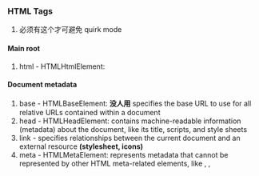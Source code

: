 ### HTML Tags

1. <!DOCTYPE html> 必须有这个才可避免 quirk mode

#### Main root

1. html - HTMLHtmlElement: 

#### Document metadata

1. base - HTMLBaseElement: **没人用** specifies the base URL to use for all relative URLs contained within a document
1. head - HTMLHeadElement: contains machine-readable information (metadata) about the document, like its title, scripts, and style sheets
1. link - specifies relationships between the current document and an external resource **(stylesheet, icons)**
1. meta - HTMLMetaElement: represents metadata that cannot be represented by other HTML meta-related elements, like <base>, <link>, <script>, <style> or <title>
1. style - contains style information for a document, or part of a document
1. title - defines the document's title that is shown in a browser's title bar or a page's tab

#### Sectioning root

1. body - HTMLBodyElement: represents the content of an HTML document

#### Content sectioning

1. address - provides contact information for a person or people, or for an organization.
1. article - 单独文章的分区
1. aside - 文章(旁白/离题话)文字区
1. footer - 一个分区中的 底部更细的分区
1. header - 一个分区中的 顶部更细的分区
1. h1,h2,h3,h4,h5,h6 - HTMLHeadingElement: six levels of section headings
1. hgroup - 包含 h1-h6 的分组，It groups a set of <h1>–<h6> elements
1. main - the dominant content of the <body> of a document.
1. nav - a section of a page whose purpose is to provide navigation links
1. section - represents a standalone section

#### Text content And Inline text semantics

1. a - HTMLAnchorElement: **anchor element** creates a hyperlink to other web pages, files, locations within the same page, email addresses, or any other URL
1. abbr - abbreviation or acronym
1. b - draw the reader's attention to the element's contents, This was formerly known as the Boldface element. However, you should not use <b> for styling text
1. bdi,bdo - **没人用** HTML Bidirectional Isolate/Overwrite element, 独立处理包含文字的 展示方向
1. br - produces a line break in text (carriage-return)
1. blockquote, q - HTMLQuoteElement: block quote ** <q> is inline quote**
1. cite - describe a reference to a cited creative work, and must include the title of that work
1. pre - preformatted text
1. code - a short fragment of computer code
1. data - **没人用** 给机器/程序使用的数据
1. dd, dl, dt - definition list
1. dfn - definition term
1. dir - The obsolete HTML Directory element (<dir>) is used as a container for a directory of files and/or folders
1. div - the generic container for flow content
1. p - a paragraph.
1. em - marks text that has stress emphasis
1. figure, figcaption - Figure With Optional Caption
1. hr - a thematic break between paragraph-level elements
1. ul, li, ol - list items 
1. i - marks text as difference, usually in italic type
1. kbd - denoting textual user input from a keyboard, voice input, or any other text entry device
1. mark - marked or highlighted
1. ruby, rb, rp, rt, rtc - **没人用** Ruby
1. s - strikethrough
1. samp - sample (or quoted) output from a computer program
1. small - makes the text font size one size smaller
1. span - a generic inline container for phrasing content
1. strong - indicates that its contents have strong importance
1. sub, sup - Subscript element, Superscript element
1. time - HTMLTimeElement: represents a specific period in time
1. tt - The obsolete HTML Teletype Text element which is presented using the user agent's default monospace font face
1. u - simple solid underline
1. var - a variable in a mathematical expression or a programming context
1. wbr - a word break opportunity 用于太长字串的时候???
1. del - HTMLModElement: represents a range of text that has been deleted from a document
1. ins - HTMLModElement: represents a range of text that has been added to a document

#### Image and multimedia

1. area, map -  **没人用** an image map (a clickable link area)
1. audio, video, track, source (HTMLTrackElement) - sound, video content in documents
1. img - embeds an image into the document

#### Embedded content

applet - The obsolete HTML Applet Element
embed, noembed - HTMLEmbedElement: embeds external content such as a browser plug-in
object, param - HTMLObjectElement: represents an external resource, which can be handled by a plugin
iframe - a nested browsing context
picture, source - provide versions of an image for different display/device scenario 多个图片资源，用于不同情况下

#### Scripting

1. canvas - HTMLCanvasElement: canvas scripting API or the WebGL API to draw graphics and animations
1. script, noscript - embed or reference executable code, typically JavaScript code

#### Table content

1. table - 	HTMLTableElement: represents tabular data
1. caption - HTMLTableCaptionElement: the caption (or title) of a table, and if used is always the first child of a <table>
1. colgroup, col - HTMLTableColElement: a group of columns
1. thead, tbody, tfoot - section of table
1. tr, th, td - row of table

#### Form

1. form - a document section that contains interactive controls for submitting information to a web server
1. fieldset, legend - 分区 group several controls as well as labels (<label>) within a web form
1. button, label, input, textarea - 控件 
1. meter - 米表 represents either a scalar value within a known range or a fractional value
1. progress - 进程表
1. select, optgroup, opt - a control that provides a menu of options
1. datalist - HTMLDataListElement: 给其他控件使用的数据
1. output - a container element into which a site or app can inject the results of a calculation or the outcome of a user action

#### Interactive elements

details, summary - 下滑菜单细表 reates a disclosure widget in which information is visible only when the widget is toggled
dialog - 对话弹窗
menu, menuitem - 菜单

#### Web Components

template - 模板

#### SVG

1. svg
1. polygon
1. path
1. g